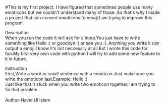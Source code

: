 #This is my first project. I have figured that sometimes people use many emoticons but we couldn't understand many of those. So that's why I made a project that can convert emoticons to emoji.I am trying to improve this program.<br>

Description <br>
When you run the code it will ask for a input.You just have to write something like Hello :) or goodbye :( or see you :( .Anything you write it can output a emoji.I know it's not neccesary at all.But i wrote this code for fun.My first very own code with python.I will try to add some new feature to it in future.<br>

Instruction <br>
First,Write a word or small sentence with a emoticon.Just make sure you wirte the emoticon last.Example: Hello :) <br>
Just like that.It stuck when you write two emoticon together.I am trying to fix that problem.<br>
<br>
Author-Navid Ul Islam

